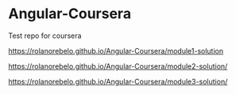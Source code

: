 # Angular-Coursera
Test repo for coursera

https://rolanorebelo.github.io/Angular-Coursera/module1-solution

https://rolanorebelo.github.io/Angular-Coursera/module2-solution/

https://rolanorebelo.github.io/Angular-Coursera/module3-solution/
